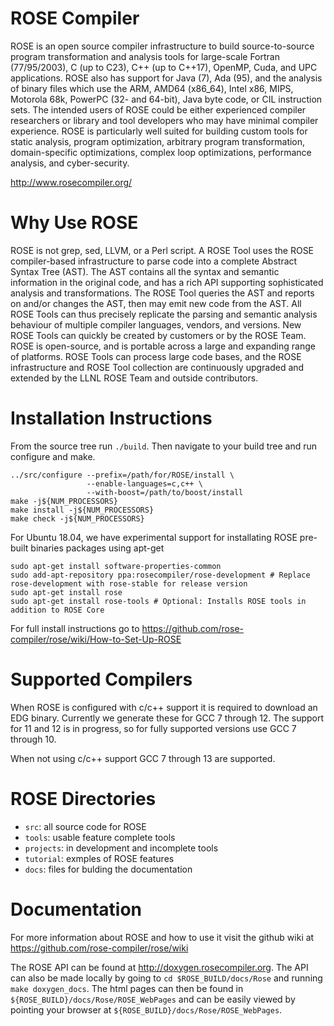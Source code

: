 # ROSE Compiler
	
ROSE is an open source compiler infrastructure to build source-to-source program transformation and analysis tools for large-scale Fortran (77/95/2003), C (up to C23), C++ (up to C++17), OpenMP, Cuda, and UPC applications. ROSE also has support for Java (7), Ada (95), and the analysis of binary files which use the ARM, AMD64 (x86_64), Intel x86, MIPS, Motorola 68k, PowerPC (32- and 64-bit), Java byte code, or CIL instruction sets. The intended users of ROSE could be either experienced compiler researchers or library and tool developers who may have minimal compiler experience. ROSE is particularly well suited for building custom tools for static analysis, program optimization, arbitrary program transformation, domain-specific optimizations, complex loop optimizations, performance analysis, and cyber-security.

http://www.rosecompiler.org/

# Why Use ROSE

ROSE is not grep, sed, LLVM, or a Perl script. A ROSE Tool uses the ROSE compiler-based infrastructure to parse code into a complete Abstract Syntax Tree (AST). The AST contains all the syntax and semantic information in the original code, and has a rich API supporting sophisticated analysis and transformations. The ROSE Tool queries the AST and reports on and/or changes the AST, then may emit new code from the AST. All ROSE Tools can thus precisely replicate the parsing and semantic analysis behaviour of multiple compiler languages, vendors, and versions. New ROSE Tools can quickly be created by customers or by the ROSE Team. ROSE is open-source, and is portable across a large and expanding range of platforms. ROSE Tools can process large code bases, and the ROSE infrastructure and ROSE Tool collection are continuously upgraded and extended by the LLNL ROSE Team and outside contributors.

# Installation Instructions
From the source tree run `./build`. Then navigate to your build tree and run configure and make.
```
../src/configure --prefix=/path/for/ROSE/install \
                 --enable-languages=c,c++ \
                 --with-boost=/path/to/boost/install
make -j${NUM_PROCESSORS}
make install -j${NUM_PROCESSORS}
make check -j${NUM_PROCESSORS}
```

For Ubuntu 18.04, we have experimental support for installating ROSE pre-built binaries packages using apt-get
```
sudo apt-get install software-properties-common
sudo add-apt-repository ppa:rosecompiler/rose-development # Replace rose-development with rose-stable for release version
sudo apt-get install rose
sudo apt-get install rose-tools # Optional: Installs ROSE tools in addition to ROSE Core
```

For full install instructions go to https://github.com/rose-compiler/rose/wiki/How-to-Set-Up-ROSE

# Supported Compilers
When ROSE is configured with c/c++ support it is required to download an EDG binary. Currently we generate these for GCC 7 through 12. The support for 11 and 12 is in progress, so for fully supported versions use GCC 7 through 10.

When not using c/c++ support GCC 7 through 13 are supported.

# ROSE Directories 
* `src`: all source code for ROSE
* `tools`: usable feature complete tools
* `projects`: in development and incomplete tools
* `tutorial`: exmples of ROSE features
* `docs`: files for bulding the documentation

# Documentation
For more information about ROSE and how to use it visit the github wiki at https://github.com/rose-compiler/rose/wiki

The ROSE API can be found at http://doxygen.rosecompiler.org. The API can also be made locally by going to `cd $ROSE_BUILD/docs/Rose` and running `make doxygen_docs`. The html pages can then be found in `${ROSE_BUILD}/docs/Rose/ROSE_WebPages` and can be easily viewed by pointing your browser at `${ROSE_BUILD}/docs/Rose/ROSE_WebPages`.
